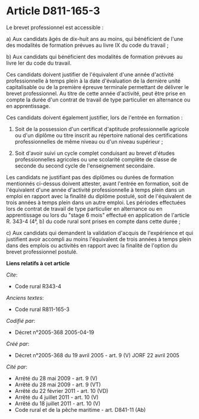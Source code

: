 # Article D811-165-3

Le brevet professionnel est accessible :

a) Aux candidats âgés de dix-huit ans au moins, qui bénéficient de l'une des modalités de formation prévues au livre IX du
code du travail ;

b) Aux candidats qui bénéficient des modalités de formation prévues au livre Ier du code du travail.

Ces candidats doivent justifier de l'équivalent d'une année d'activité professionnelle à temps plein à la date d'évaluation
de la dernière unité capitalisable ou de la première épreuve terminale permettant de délivrer le brevet professionnel. Au
titre de cette année d'activité, peut être prise en compte la durée d'un contrat de travail de type particulier en alternance
ou en apprentissage.

Ces candidats doivent également justifier, lors de l'entrée en formation :

1. Soit de la possession d'un certificat d'aptitude professionnelle agricole ou d'un diplôme ou titre inscrit au répertoire
national des certifications professionnelles de même niveau ou d'un niveau supérieur ;

2. Soit d'avoir suivi un cycle complet conduisant au brevet d'études professionnelles agricoles ou une scolarité complète de
classe de seconde du second cycle de l'enseignement secondaire.

Les candidats ne justifiant pas des diplômes ou durées de formation mentionnés ci-dessus doivent attester, avant l'entrée en
formation, soit de l'équivalent d'une année d'activité professionnelle à temps plein dans un emploi en rapport avec la
finalité du diplôme postulé, soit de l'équivalent de trois années à temps plein dans un autre emploi. Les périodes effectuées
lors de contrat de travail de type particulier en alternance ou en apprentissage ou lors du "stage 6 mois" effectué en
application de l'article R. 343-4 (4°, b) du code rural sont prises en compte dans cette durée ;

c) Aux candidats qui demandent la validation d'acquis de l'expérience et qui justifient avoir accompli au moins l'équivalent
de trois années à temps plein dans des emplois ou activités en rapport avec la finalité de l'option du brevet professionnel
postulé.

**Liens relatifs à cet article**

_Cite_:

  - Code rural R343-4

_Anciens textes_:

  - Code rural R811-165-3

_Codifié par_:

  - Décret n°2005-368 2005-04-19

_Créé par_:

  - Décret n°2005-368 du 19 avril 2005 - art. 9 (V) JORF 22 avril 2005

_Cité par_:

  - Arrêté du 28 mai 2009 - art. 9 (V)
  - Arrêté du 28 mai 2009 - art. 9 (VT)
  - Arrêté du 22 février 2011 - art. 10 (VD)
  - Arrêté du 4 juillet 2011 - art. 10 (V)
  - Arrêté du 18 juillet 2011 - art. 10 (V)
  - Code rural et de la pêche maritime - art. D841-11 (Ab)
